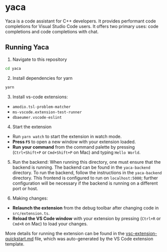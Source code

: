 # yaca

Yaca is a code assistant for C++ developers. It provides performant code completions for Visual Studio Code users. It offers two primary uses: code completions and code completions with chat.

## Running Yaca

1. Navigate to this repository

```bash
cd yaca
```

2. Install dependencies for yarn

```bash
yarn
```

3. Install vs-code extensions:

-   `amodio.tsl-problem-matcher`
-   `ms-vscode.extension-test-runner`
-   `dbaeumer.vscode-eslint`

4. Start the extension

-   Run `yarn watch` to start the extension in watch mode.
-   **Press `F5`** to open a new window with your extension loaded.
-   **Run your command** from the command palette by pressing (`Ctrl+Shift+P` or `Cmd+Shift+P` on Mac) and typing `Hello World`.

5. Run the backend: When running this directory, one must ensure that the backend is running. The backend can be found in the `yaca-backend` directory. To run the backend, follow the instructions in the `yaca-backend` directory. This frontend is configured to run on `localhost:5000`; further configuration will be necessary if the backend is running on a different port or host.

6. Making changes:

-   **Relaunch the extension** from the debug toolbar after changing code in `src/extension.ts`.
-   **Reload the VS Code window** with your extension by pressing (`Ctrl+R` or `Cmd+R` on Mac) to load your changes.

More details for running the extension can be found in the [vsc-extension-quickstart.md](./vsc-extension-quickstart.md) file, which was auto-generated by the VS Code extension template.
